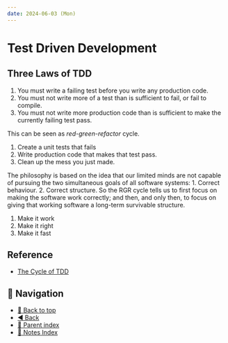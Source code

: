 ```yaml
---
date: 2024-06-03 (Mon)
---
```


# Test Driven Development

## Three Laws of TDD

1. You must write a failing test before you write any production code.
2. You must not write more of a test than is sufficient to fail, or fail to
   compile.
3. You must not write more production code than is sufficient to make the
   currently failing test pass.

This can be seen as _red-green-refactor_ cycle.

1. Create a unit tests that fails
2. Write production code that makes that test pass.
3. Clean up the mess you just made.

The philosophy is based on the idea that our limited minds are not capable of
pursuing the two simultaneous goals of all software systems: 1. Correct
behaviour. 2. Correct structure. So the RGR cycle tells us to first focus on
making the software work correctly; and then, and only then, to focus on giving
that working software a long-term survivable structure.

1. Make it work
2. Make it right
3. Make it fast

## Reference

- [The Cycle of TDD](https://blog.cleancoder.com/uncle-bob/2014/12/17/TheCyclesOfTDD)

## 🧭 Navigation

- [🔼 Back to top](#test-driven-development)
- [◀️ Back](../index.md)
- [🔖 Parent index](../index.md)
- [📑 Notes Index](../index.md)
